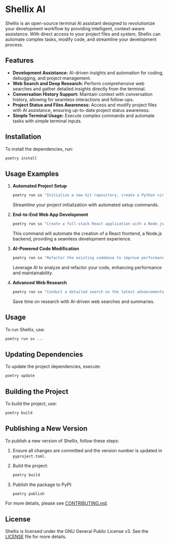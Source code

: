 # Shellix AI

Shellix is an open-source terminal AI assistant designed to revolutionize your development workflow by providing intelligent, context-aware assistance. With direct access to your project files and system, Shellix can automate complex tasks, modify code, and streamline your development process.

## Features

- **Development Assistance:** AI-driven insights and automation for coding, debugging, and project management.
- **Web Search and Deep Research:** Perform comprehensive web searches and gather detailed insights directly from the terminal.
- **Conversation History Support:** Maintain context with conversation history, allowing for seamless interactions and follow-ups.
- **Project Status and Files Awareness:** Access and modify project files with AI assistance, ensuring up-to-date project status awareness.
- **Simple Terminal Usage:** Execute complex commands and automate tasks with simple terminal inputs.

## Installation

To install the dependencies, run:

```bash
poetry install
```

## Usage Examples

1. **Automated Project Setup**
   ```bash
   poetry run sx "Initialize a new Git repository, create a Python virtual environment, and install Flask"
   ```
   Streamline your project initialization with automated setup commands.

2. **End-to-End Web App Development**
   ```bash
   poetry run sx "Create a full-stack React application with a Node.js backend"
   ```
   This command will automate the creation of a React frontend, a Node.js backend, providing a seamless development experience.

3. **AI-Powered Code Modification**
   ```bash
   poetry run sx "Refactor the existing codebase to improve performance and readability"
   ```
   Leverage AI to analyze and refactor your code, enhancing performance and maintainability.

4. **Advanced Web Research**
   ```bash
   poetry run sx "Conduct a detailed search on the latest advancements in AI and summarize the top three articles. Create CSV file with the list of summaries."
   ```
   Save time on research with AI-driven web searches and summaries.

## Usage

To run Shellix, use:

```bash
poetry run sx ...
```

## Updating Dependencies

To update the project dependencies, execute:

```bash
poetry update
```

## Building the Project

To build the project, use:

```bash
poetry build
```

## Publishing a New Version

To publish a new version of Shellix, follow these steps:

1. Ensure all changes are committed and the version number is updated in `pyproject.toml`.
2. Build the project:

    ```bash
    poetry build
    ```

3. Publish the package to PyPI:

    ```bash
    poetry publish
    ```

For more details, please see [CONTRIBUTING.md](CONTRIBUTING.md).

## License

Shellix is licensed under the GNU General Public License v3. See the [LICENSE](LICENSE) file for more details.
